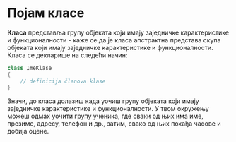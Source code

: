 # Појам класе

**Класа** представља групу објеката који имају заједничке карактеристике и
функционалности - каже се да је класа апстрактна представа скупа објеката који
имају заједничке карактеристике и функционалности. Класа се декларише на
следећи начин:

```cs
class ImeKlase
{
    // definicija članova klase
}
```

Значи, до класа долазиш када уочиш групу објеката који имају заједничке
карактеристике и функционалности. У твом окружењу можеш одмах уочити групу
ученика, где сваки од њих има име, презиме, адресу, телефон и др., затим,
свако од њих похађа часове и добија оцене.

